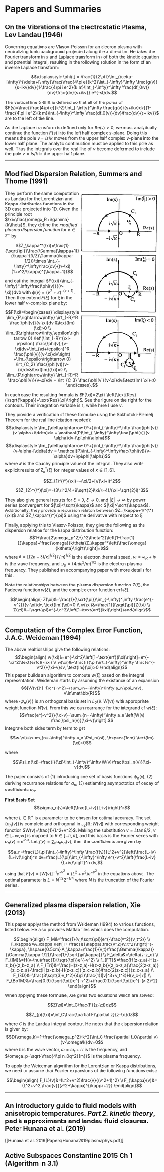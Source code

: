 # Papers and Summaries
## On the Vibrations of the Electrostatic Plasma, Lev Landau (1946)
Governing equations are Vlasov-Poisson for an elecron plasma with neutralizing ionic background projected along the $x$ direction. He takes the Fourier transform in $x$ and Laplace transform in $t$ of both the kinetic equation and potential integral, resulting in the following solution in the form of an inverse Laplace transform:

$$\displaystyle \phi(t) = \frac{1}{2\pi i}\int_{\delta-i\infty}^{\delta+i\infty}\frac{\frac{4\pi e}{k^2}\int_{-\infty}^\infty \frac{g(v)}{s+ikv}dv}{1-\frac{4\pi i e^2}{k m}\int_{-\infty}^\infty \frac{df_0(v)}{dv}\frac{dv}{s+ikv}} e^{-st}ds.$$

The vertical line $\delta\in\mathbb{R}$ is defined so that all of the poles of $F(s)=\frac{\frac{4\pi e}{k^2}\int_{-\infty}^\infty \frac{g(v)}{s+ikv}dv}{1-\frac{4\pi i e^2}{k m}\int_{-\infty}^\infty \frac{df_0(v)}{dv}\frac{dv}{s+ikv}}$ are to the left of the line. 

As the Laplace transform is defined only for $\text{Re}(s)>0$, we must analytically continue the function $F(s)$ into the left half complex $s$-plane.
Doing this means the pole $v=is/k$ moves from the upper half complex $v$-plane into the lower half plane. The analytic continuation must be applied to this pole as well. Thus the integrals over the real line of $v$ become deformed to include the pole $v=is/k$ in the upper half plane. 
***
## Modified Dispersion Relation, Summers and Thorne (1991)
<img src="SummersThorne_LandauContour.png" width="261x" height="600x" align="right">

They perform the same computation as Landau for the Lorentizian and Kappa distribution functions in the 3D case projected into 1D. Given the principle root $\xi=\frac{\omega_R+i\gamma}{k\theta}$, they define the *modified plasma dispersion function* for $\kappa\in\mathbb{Z}^+$ by 

$$Z_\kappa^*(\xi)=\frac{1}{\sqrt{\pi}}\frac{\Gamma(\kappa+1)}{\kappa^{3/2}\Gamma(\kappa-1/2)}\times \int_{-\infty}^\infty\frac{dv}{(v-\xi)(1+v^2/\kappa)^{\kappa+1}}$$

and call the integral $F(\xi)=\int_{-\infty}^\infty\frac{\phi(v)}{(v-\xi)}dv$ with  $\phi(v)=(v^2+\kappa)^{-(\kappa+1)}$. Then they extend $F(\xi)$
for $\xi$ in the lower half $v$-complex plane by:

$$F(\xi)=\begin{cases} \displaystyle 
\lim_{R\rightarrow\infty} \int_{-R}^R \frac{\phi(v)}{v-\xi}dv &\text{Im}(\xi)>0 \\ 
\lim_{R\rightarrow\infty,\epsilon\rightarrow 0} \left(\int_{-R}^{\xi-\epsilon} \frac{\phi(v)}{v-\xi}dv+\int_{\xi+\epsilon}^R \frac{\phi(v)}{v-\xi}dv\right) +\lim_{\epsilon\rightarrow 0} \int_{C_2} \frac{\phi(v)}{v-\xi}dv&\text{Im}(\xi)=0 \\  
\lim_{R\rightarrow\infty} \int_{-R}^R \frac{\phi(v)}{v-\xi}dv + \int_{C_3} \frac{\phi(v)}{v-\xi}dv&\text{Im}(\xi)<0
\end{cases}.$$ 

In each case the resulting formula is $F(\xi)=2\pi i \left[\text{Res}(i\sqrt{\kappa})+\text{Res}(\xi)\right]$. 
See the figure on the right for the contours. Their integration variable is $s$, while here I use $v$.

They provide a verification of these formulae using the Sokhotcki-Plemelj Theorem for the real line (citation needed):
$$\displaystyle \lim_{\delta\rightarrow 0^+}\int_{-\infty}^\infty \frac{\phi(v)}{v-\alpha+i\delta}dv = \mathcal{P}\int_{-\infty}^\infty\frac{\phi(v)}{v-\alpha}dv-i\pi\phi(\alpha)$$
$$\displaystyle \lim_{\delta\rightarrow 0^+}\int_{-\infty}^\infty \frac{\phi(v)}{v-\alpha-i\delta}dv = \mathcal{P}\int_{-\infty}^\infty\frac{\phi(v)}{v-\alpha}dv+i\pi\phi(\alpha)$$
where $\mathcal{P}$ is the Cauchy principle value of the integral. They also write explicit results of $Z_\kappa^*(\xi)$
for integer values of $\kappa\in [1,6]$.

$$Z_{1}^{\*}(\xi)=-(\xi/2+i)/(\xi+i)^2$$

$$Z_{2}^{\*}(\xi)=-(3\xi^2/4+9\sqrt{2}i\xi/4-4)/(\xi+\sqrt{2}i)^3$$

They also give general results for $\xi=0$, $\xi\rightarrow 0$, and $|\xi|\rightarrow \infty$ by power series (convergent for $|\xi|<\sqrt{\kappa}$ and $|\xi|>\sqrt{\kappa}$). Additionally, they provide a recursion relaton between $Z_{\kappa+1}^{\*}(\xi)$ 
and $Z_\kappa^{\*}(\xi)$ using the derivative with respect to $\xi$. 

Finally, applying this to Vlasov-Poisson, they give the following as the dispersion relation for the kappa distribution function:
$$1+\frac{2\omega_p^2}{k^2\theta^2}\left[1-\frac{1}{2\kappa}+\frac{\omega}{k\theta}Z_\kappa^*\left(\frac{\omega}{k\theta}\right)\right]=0$$
where $\theta=[(2\kappa-3)/\kappa]^{1/2}(T/m)^{1/2}$ is the electron thermal speed, $\omega=\omega_R+i\gamma$ is the wave frequency, and $\omega_p=(4\pi i e^2/m)^{1/2}$ is the electron plasma frequency. They published an accompanying paper with more details for this. 

Note the relationships between the plasma dispersion function $Z(\xi)$, the Fadeeva function $w(\xi)$, and the complex error function $\text{erf}(i\xi)$.

$$\begin{align}
Z(\xi)&=\frac{1}{\sqrt{\pi}}\int_{-\infty}^\infty \frac{e^{-v^2}}{v-\xi}dv, \text{Im}(\xi)>0 \\
w(\xi)&=\frac{1}{i\sqrt{\pi}}Z(\xi) \\
Z(\xi)&=i\sqrt{\pi}e^{-\xi^2}\left[1+\text{erf}(i\xi)\right]
\end{align}$$


***
## Computation of the Complex Error Function, J.A.C. Weideman (1994)
The above realtionships give the following relations:
$$\begin{align}
w(\xi)&=e^{-\xi^2}\left[1+\text{erf}(i\xi)\right]=e^{-\xi^2}\text{erfc}(-i\xi) \\
w(\xi)&=\frac{i}{\pi}\int_{-\infty}^\infty \frac{e^{-v^2}}{\xi-v}dv, \text{Im}(\xi)>0
\end{align}$$
This paper builds an algorithm to compute $w(\xi)$ based on the integral representation. Weideman starts by assuming the existance of an expansion
$$[W(v)]^{-1}e^{-v^2}=\sum_{n=-\infty}^\infty a_n \psi_n(v), v\in\mathbb{R}$$
where $\{\psi_n(v)\}$ is an orthogonal basis set in $L_2(\mathbb{R};W(v))$ with appropriate weight function $W(v)$.
From this we can rearrange for the integrand of $w(\xi)$:
$$\frac{e^{-v^2}}{\xi-v}=\sum_{n=-\infty}^\infty a_n \left[W(v) \frac{\psi_n(v)}{\xi-v}\right].$$
Integrate both sides term by term to get 

$$w(\xi)=\sum_{n=-\infty}^\infty a_n \Psi_n(\xi), \hspace{1cm} \text{Im}(\xi)>0$$

where

$$\Psi_n(\xi)=\frac{i}{\pi}\int_{-\infty}^\infty W(v)\frac{\psi_n(v)}{\xi-v}dv.$$

The paper consists of (1) introducing one set of basis functions $\psi_n(v)$, (2) deriving recurrance relations for $a_n$, (3) estiamting asympototics of decay of coefficients $a_n$.

**First Basis Set** 
$$\sigma_n(v)=\left(\frac{L+iv}{L-iv}\right)^n$$

where $L\in\mathbb{R}^+$ is a parameter to be chosen for optimal accuracy. The set $\{\sigma_n(v)\}$ is complete and orthogonal in $L_2(\mathbb{R};W(v))$ with corresponding weight function $W(v)=\frac{1}{L^2+v^2}$.
Making the substitution $v=L\tan{\theta/2}$, $v\in[-\infty,\infty]$ is mapped to $\theta\in[-\pi,\pi]$, and this basis is the Fourier series with $\sigma_n(v)=e^{in\theta}$.
Let $f(v)=\sum_n a_n\sigma_n(v)$, then the coefficients are given by 

$$a_n=\frac{L}{\pi}\int_{-\infty}^\infty \frac{f(v)}{L^2+v^2}\left(\frac{L-iv}{L+iv}\right)^n dv=\frac{L}{\pi}\int_{-\infty}^\infty e^{-v^2}\left(\frac{L-iv}{L+iv}\right)^n dv,$$

using that $F(v)=[W(v)]^{-1}e^{-v^2}=(L^2+v^2)e^{-v^2}$ in the equations above. The optimal parameter is $L=N^{1/2}2^{-1/4}$
where $N$ is the truncation of the Fourier series.


***
## Generalized plasma dispersion relation, Xie (2013)
This paper applys the method from Weideman (1994) to various functions, listed below. He also provides Matlab files which does the computation.

$$\begin{align}
F_M&=\frac{1}{v_t\sqrt{\pi}}e^{-\frac{v^2}{v_t^2}} \\
F_\kappa&=A_\kappa \left[1+ \frac{1}{\kappa}\frac{v^2}{v_t^2}\right]^{-\kappa}, \hspace{0.5cm} A_\kappa=\frac{1}{v_t}\frac{\Gamma(\kappa)}{\Gamma(\kappa-1/2)}\frac{1}{\sqrt{\pi\kappa}} \\
F_\delta&=\delta(z-z_d) \\
F_{IM}&=H(v-\nu)\frac{1}{\sqrt{\pi}}e^{-v^2} \\
F_{FT}&=\frac{H(z-z_a)-H(z-z_b)}{z_b-z_a} \\
F_{Tri}&=\frac{H(z-z_a)-H(z-z_b)}{z_b-z_a}\frac{2(z-z_a)}{z_c-z_a}-\frac{H(z-z_b)-H(z-z_c)}{z_c-z_b}\frac{2(z-z_c)}{z_c-z_a} \\
F_{SD}&=\frac{3\sqrt{3}v_t^2}{4\pi}\frac{1}{|v|^3+v_t^3}H(v_c-|v|) \\
F_{BoTM}&=\frac{0.9}{\sqrt{\pi}}e^{-v^2}+\frac{0.1}{\sqrt{\pi}}e^{-(v-2)^2}
\end{align}$$

When applying these formulae, Xie gives two equations which are solved:

$$Z(\xi)=\int_C\frac{F}{z-\xi}dz$$

$$Z_{p}(\xi)=\int_C\frac{\partial F/\partial z}{z-\xi}dz$$

where $C$ is the Landau integral contour. He notes that the dispersion relation is given by:
$$D(\omega,k)=1-\frac{\omega_p^2}{k^2}\int_C \frac{\partial f_0/\partial v}{v-\omega/k}dv=0$$
where $k$ is the wave vector, $\omega=\omega_r+i\gamma$ is the frequency, and $\omega_p=\sqrt{\frac{4\pi n_0q^2}{m}}$ is the plasma frequency.

To apply the Weideman algorithm for the Lorentzian or Kappa distributions, we need to assume that Fourier expansions of the following functions exist:

$$\begin{align}
F_{L}(v)&=(L^2+v^2)\frac{v}{(v^2+1)^2} \\
F_{\kappa}(v)&=(L^2+v^2)\frac{v}{(v^2+\kappa)^{\kappa+2}}
\end{align}$$

***
## An introductory guide to fluid models with anisotropic temperatures. _Part 2. kinetic theory_, pad ́e approximants and landau fluid closures. Peter Hunana et al. (2019)
[[Hunana et al. 2019|Papers/Hunana2019plasmaphys.pdf]]


## Active Subspaces Constantine 2015 Ch 1 (Algorithm in 3.1)
